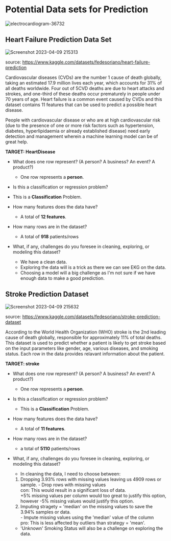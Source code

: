 # Potential Data sets for Prediction
![electrocardiogram-36732](https://user-images.githubusercontent.com/125017784/230833923-0714860a-dca3-4971-bed7-eda5e18125ad.png)

## Heart Failure Prediction Data Set
![Screenshot 2023-04-09 215313](https://user-images.githubusercontent.com/125017784/230834016-01a54c5d-dd9d-4657-bbef-0a27e183af1d.png)

source: https://www.kaggle.com/datasets/fedesoriano/heart-failure-prediction

Cardiovascular diseases (CVDs) are the number 1 cause of death globally, taking an estimated 17.9 million lives each year, which accounts for 31% of all deaths worldwide. Four out of 5CVD deaths are due to heart attacks and strokes, and one-third of these deaths occur prematurely in people under 70 years of age. Heart failure is a common event caused by CVDs and this dataset contains 11 features that can be used to predict a possible heart disease.

People with cardiovascular disease or who are at high cardiovascular risk (due to the presence of one or more risk factors such as hypertension, diabetes, hyperlipidaemia or already established disease) need early detection and management wherein a machine learning model can be of great help.

**TARGET: HeartDisease**  

- What does one row represent? (A person?  A business?  An event? A product?)
  
  * One row represents a **person**.

-  Is this a classification or regression problem?
 
  * This is a **Classification** Problem.

- How many features does the data have?

  * A total of **12 features**.

-  How many rows are in the dataset?
 
   * A total of **918** patients/rows

-  What, if any, challenges do you foresee in cleaning, exploring, or modeling this dataset?

   * We have a clean data.
   * Exploring the data will is a trick as there we can see EKG on the data.
   * Choosing a model will a big challenge as I'm not sure if we have enough data to make a good prediction.
   
   
   
## Stroke Prediction Dataset
![Screenshot 2023-04-09 215632](https://user-images.githubusercontent.com/125017784/230834248-c8fac665-57b2-4448-9cd0-833ef8112dda.png)

source: https://www.kaggle.com/datasets/fedesoriano/stroke-prediction-dataset

According to the World Health Organization (WHO) stroke is the 2nd leading cause of death globally, responsible for approximately 11% of total deaths.
This dataset is used to predict whether a patient is likely to get stroke based on the input parameters like gender, age, various diseases, and smoking status. Each row in the data provides relavant information about the patient.

**TARGET: stroke**

- What does one row represent? (A person?  A business?  An event? A product?)
    * One row represents a **person**.

-  Is this a classification or regression problem?
   * This is a **Classification** Problem.

- How many features does the data have?
   * A total of **11 features**.

-  How many rows are in the dataset?
    * a total of **5110** patients/rows

-  What, if any, challenges do you foresee in cleaning, exploring, or modeling this dataset?
    * In cleaning the data, I need to choose between:
     1. Dropping 3.93% rows with missing values leaving us 4909 rows or sample.
       - Drop rows with missing values </br>
        con: This would result in a significant loss of data. </br> +5% missing values per column would too great to justify this option, however -5% missing values would justify this option.
     2. Imputing stragety = 'median' on the missing values to save the 3.94% samples or data. </br>
       - Impute missing values using the 'median' value of the column </br>
        pro: This is less affected by outliers than strategy = 'mean'.
     * 'Unknown' Smoking Status will also be a challenge on exploring the data.

